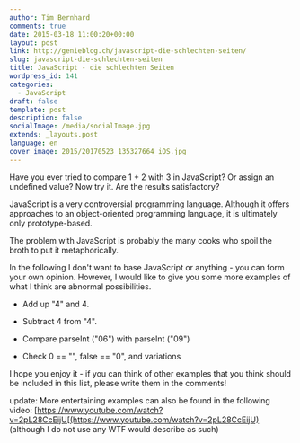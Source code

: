 ```yaml
---
author: Tim Bernhard
comments: true
date: 2015-03-18 11:00:20+00:00
layout: post
link: http://genieblog.ch/javascript-die-schlechten-seiten/
slug: javascript-die-schlechten-seiten
title: JavaScript - die schlechten Seiten
wordpress_id: 141
categories:
  - JavaScript
draft: false
template: post
description: false
socialImage: /media/socialImage.jpg
extends: _layouts.post
language: en
cover_image: 2015/20170523_135327664_iOS.jpg
---
```


Have you ever tried to compare 1 + 2 with 3 in JavaScript? Or assign an undefined value?
Now try it. Are the results satisfactory?

JavaScript is a very controversial programming language. Although it offers approaches to an object-oriented programming language, it is ultimately only prototype-based.

The problem with JavaScript is probably the many cooks who spoil the broth to put it metaphorically.

In the following I don't want to base JavaScript or anything - you can form your own opinion. However, I would like to give you some more examples of what I think are abnormal possibilities.

  * Add up "4" and 4.

  * Subtract 4 from "4".

  * Compare parseInt ("06") with parseInt ("09")

  * Check 0 == "", false == "0", and variations

I hope you enjoy it - if you can think of other examples that you think should be included in this list, please write them in the comments!

update:
More entertaining examples can also be found in the following video: [https://www.youtube.com/watch?v=2pL28CcEijU[(https://www.youtube.com/watch?v=2pL28CcEijU) (although I do not use any WTF would describe as such)
